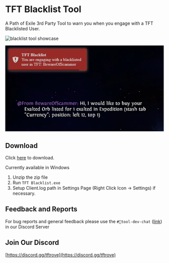 # TFT Blacklist Tool

A Path of Exile 3rd Party Tool to warn you when you engage with a TFT Blacklisted User.

![blacklist tool showcase](/readme/blacklist-tool.gif)

![blacklist tool showcase](/readme/blacklist-tool.png)

## Download

Click [here](https://github.com/The-Forbidden-Trove/blacklist-tool/releases) to download.

Currently available in Windows

1. Unzip the zip file
2. Run `TFT Blacklist.exe`
3. Setup Client.log path in Settings Page (Right Click Icon -> Settings) if necessary.

## Feedback and Reports

For bug reports and general feedback please use the `#💬tool-dev-chat` ([link](https://discord.com/channels/645607528297922560/680796887259021342)) in our Discord Server

## Join Our Discord

[https://discord.gg/tftrove](https://discord.gg/tftrove)
